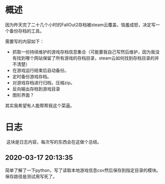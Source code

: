# 概述

因为昨天完了二十几个小时的FallOut2存档被steam云覆盖，恼羞成怒，决定写一个备份存档的工具。

需要写的内容如下：

- 抓取一份持续维护的游戏存档信息集合（可能要我自己写然后维护，因为我没有找到哪个网站保留了所有游戏的存档目录，steam云如何找到存档目录的并不清楚）
- 在游戏运行结束后自动备份。
- 定时备份游戏存档。
- 对游戏存档进行归档，压缩zip。
- 反向输出存档到游戏目录
- 图形界面？

其实我希望有人能帮帮我这个菜逼。

# 日志

​	这块是日志内容，每次写的东西会在这做个总结。



## 2020-03-17 20:13:35 

​	简单了解了一下python，写了读取本地游戏信息csv然后保存到指定目录的模块。保存路径是测试用写死了。
